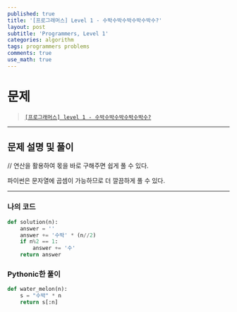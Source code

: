 ```yaml
---
published: true
title: '[프로그래머스] Level 1 - 수박수박수박수박수박수?'
layout: post
subtitle: 'Programmers, Level 1'
categories: algorithm
tags: programmers problems
comments: true
use_math: true
---
```


# **문제**

> [`[프로그래머스] level 1 - 수박수박수박수박수박수?`](https://school.programmers.co.kr/learn/courses/30/lessons/12922)

---
## **문제 설명 및 풀이**

// 연산을 활용하여 몫을 바로 구해주면 쉽게 풀 수 있다.

파이썬은 문자열에 곱셈이 가능하므로 더 깔끔하게 풀 수 있다.

---
### 나의 코드
```python
def solution(n):
    answer = ''
    answer += '수박' * (n//2)
    if n%2 == 1:
        answer += '수'
    return answer
```

### Pythonic한 풀이
```python
def water_melon(n):
    s = "수박" * n
    return s[:n]
```
